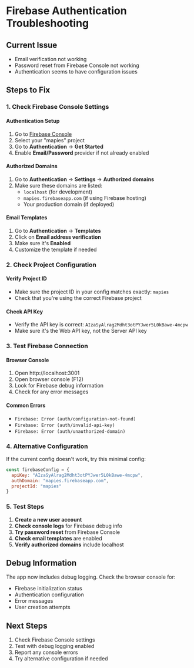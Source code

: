 # Firebase Authentication Troubleshooting

## Current Issue
- Email verification not working
- Password reset from Firebase Console not working
- Authentication seems to have configuration issues

## Steps to Fix

### 1. Check Firebase Console Settings

#### Authentication Setup
1. Go to [Firebase Console](https://console.firebase.google.com/)
2. Select your "mapies" project
3. Go to **Authentication** → **Get Started**
4. Enable **Email/Password** provider if not already enabled

#### Authorized Domains
1. Go to **Authentication** → **Settings** → **Authorized domains**
2. Make sure these domains are listed:
   - `localhost` (for development)
   - `mapies.firebaseapp.com` (if using Firebase hosting)
   - Your production domain (if deployed)

#### Email Templates
1. Go to **Authentication** → **Templates**
2. Click on **Email address verification**
3. Make sure it's **Enabled**
4. Customize the template if needed

### 2. Check Project Configuration

#### Verify Project ID
- Make sure the project ID in your config matches exactly: `mapies`
- Check that you're using the correct Firebase project

#### Check API Key
- Verify the API key is correct: `AIzaSyAlrag2Mdht3otPYJwer5L0kBawe-4mcpw`
- Make sure it's the Web API key, not the Server API key

### 3. Test Firebase Connection

#### Browser Console
1. Open http://localhost:3001
2. Open browser console (F12)
3. Look for Firebase debug information
4. Check for any error messages

#### Common Errors
- `Firebase: Error (auth/configuration-not-found)`
- `Firebase: Error (auth/invalid-api-key)`
- `Firebase: Error (auth/unauthorized-domain)`

### 4. Alternative Configuration

If the current config doesn't work, try this minimal config:

```javascript
const firebaseConfig = {
  apiKey: "AIzaSyAlrag2Mdht3otPYJwer5L0kBawe-4mcpw",
  authDomain: "mapies.firebaseapp.com",
  projectId: "mapies"
}
```

### 5. Test Steps

1. **Create a new user account**
2. **Check console logs** for Firebase debug info
3. **Try password reset** from Firebase Console
4. **Check email templates** are enabled
5. **Verify authorized domains** include localhost

## Debug Information

The app now includes debug logging. Check the browser console for:
- Firebase initialization status
- Authentication configuration
- Error messages
- User creation attempts

## Next Steps

1. Check Firebase Console settings
2. Test with debug logging enabled
3. Report any console errors
4. Try alternative configuration if needed








